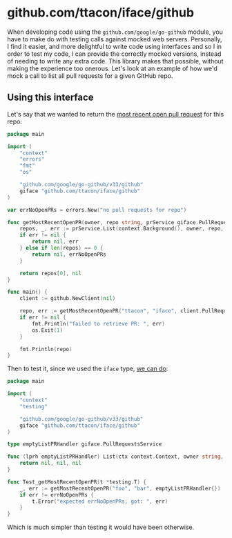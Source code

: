 github.com/ttacon/iface/github
===

When developing code using the `github.com/google/go-github` module, you have to make do with
testing calls against mocked web servers. Personally, I find it easier, and more delightful to
write code using interfaces and so I in order to test my code, I can provide the correctly mocked
versions, instead of needing to write any extra code. This library makes that possible, without
making the experience too onerous. Let's look at an example of how we'd mock a call to list all
pull requests for a given GitHub repo.

## Using this interface

Let's say that we wanted to return the [most recent open pull request](./examples/basic_usage.go) for this repo:

```go
package main

import (
	"context"
	"errors"
	"fmt"
	"os"

	"github.com/google/go-github/v33/github"
	giface "github.com/ttacon/iface/github"
)

var errNoOpenPRs = errors.New("no pull requests for repo")

func getMostRecentOpenPR(owner, repo string, prService giface.PullRequestsServiceInterface) (*github.PullRequest, error) {
	repos, _, err := prService.List(context.Background(), owner, repo, &github.PullRequestListOptions{})
	if err != nil {
		return nil, err
	} else if len(repos) == 0 {
		return nil, errNoOpenPRs
	}

	return repos[0], nil
}

func main() {
	client := github.NewClient(nil)

	repo, err := getMostRecentOpenPR("ttacon", "iface", client.PullRequests)
	if err != nil {
		fmt.Println("failed to retrieve PR: ", err)
		os.Exit(1)
	}

	fmt.Println(repo)
}
```

Then to test it, since we used the `iface` type, [we can do](./examples/basic_usage_test.go):

```go
package main

import (
	"context"
	"testing"

	"github.com/google/go-github/v33/github"
	giface "github.com/ttacon/iface/github"
)

type emptyListPRHandler giface.PullRequestsService

func (lprh emptyListPRHandler) List(ctx context.Context, owner string, repo string, opts *github.PullRequestListOptions) ([]*github.PullRequest, *github.Response, error) {
	return nil, nil, nil
}

func Test_getMostRecentOpenPR(t *testing.T) {
	_, err := getMostRecentOpenPR("foo", "bar", emptyListPRHandler{})
	if err != errNoOpenPRs {
		t.Error("expected errNoOpenPRs, got: ", err)
	}
}
```

Which is much simpler than testing it would have been otherwise.